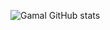 ![Gamal GitHub stats](https://github-readme-stats.vercel.app/api?username=Jamalnaserhasan&show_icons=true&custom_title=Gamal%20Nasser%20👋&theme=tokyonight&border_radius=0&icon_color=ffffff&title_color=ffffff&text_color=ffffff&hide_border=true&bg_color=22272e)
